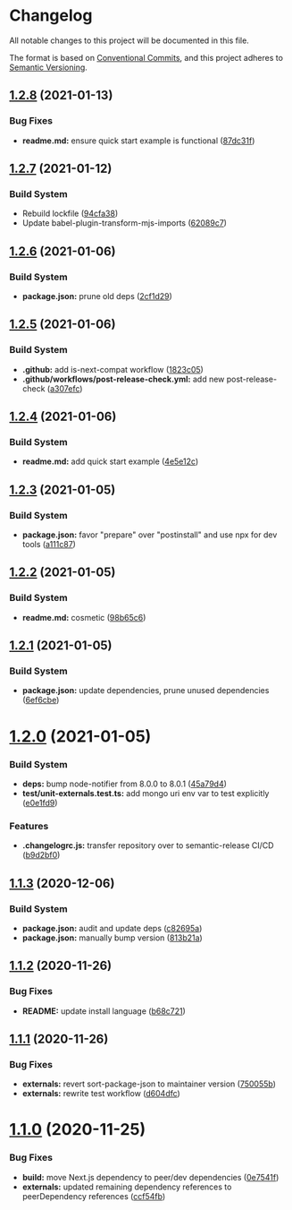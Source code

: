 # Changelog

All notable changes to this project will be documented in this file.

The format is based on [Conventional Commits][32], and this project adheres to
[Semantic Versioning][33].

## [1.2.8][34] (2021-01-13)

### Bug Fixes

- **readme.md:** ensure quick start example is functional ([87dc31f][35])

## [1.2.7][1] (2021-01-12)

### Build System

- Rebuild lockfile ([94cfa38][2])
- Update babel-plugin-transform-mjs-imports ([62089c7][3])

## [1.2.6][4] (2021-01-06)

### Build System

- **package.json:** prune old deps ([2cf1d29][5])

## [1.2.5][6] (2021-01-06)

### Build System

- **.github:** add is-next-compat workflow ([1823c05][7])
- **.github/workflows/post-release-check.yml:** add new post-release-check
  ([a307efc][8])

## [1.2.4][9] (2021-01-06)

### Build System

- **readme.md:** add quick start example ([4e5e12c][10])

## [1.2.3][11] (2021-01-05)

### Build System

- **package.json:** favor "prepare" over "postinstall" and use npx for dev tools
  ([a111c87][12])

## [1.2.2][13] (2021-01-05)

### Build System

- **readme.md:** cosmetic ([98b65c6][14])

## [1.2.1][15] (2021-01-05)

### Build System

- **package.json:** update dependencies, prune unused dependencies
  ([6ef6cbe][16])

# [1.2.0][17] (2021-01-05)

### Build System

- **deps:** bump node-notifier from 8.0.0 to 8.0.1 ([45a79d4][18])
- **test/unit-externals.test.ts:** add mongo uri env var to test explicitly
  ([e0e1fd9][19])

### Features

- **.changelogrc.js:** transfer repository over to semantic-release CI/CD
  ([b9d2bf0][20])

## [1.1.3][21] (2020-12-06)

### Build System

- **package.json:** audit and update deps ([c82695a][22])
- **package.json:** manually bump version ([813b21a][23])

## [1.1.2][24] (2020-11-26)

### Bug Fixes

- **README:** update install language ([b68c721][25])

## [1.1.1][26] (2020-11-26)

### Bug Fixes

- **externals:** revert sort-package-json to maintainer version ([750055b][27])
- **externals:** rewrite test workflow ([d604dfc][28])

# [1.1.0][29] (2020-11-25)

### Bug Fixes

- **build:** move Next.js dependency to peer/dev dependencies ([0e7541f][30])
- **externals:** updated remaining dependency references to peerDependency
  references ([ccf54fb][31])

[1]:
  https://github.com/Xunnamius/next-test-api-route-handler/compare/v1.2.6...v1.2.7
[2]:
  https://github.com/Xunnamius/next-test-api-route-handler/commit/94cfa3806bfa0250e9b2dd5b3abfb2ff65c77c6a
[3]:
  https://github.com/Xunnamius/next-test-api-route-handler/commit/62089c79f6c9b585d2bb8ca0a8b87bd355b8695f
[4]:
  https://github.com/Xunnamius/next-test-api-route-handler/compare/v1.2.5...v1.2.6
[5]:
  https://github.com/Xunnamius/next-test-api-route-handler/commit/2cf1d29159fb746dc4a7c09a8193e46c6bec3823
[6]:
  https://github.com/Xunnamius/next-test-api-route-handler/compare/v1.2.4...v1.2.5
[7]:
  https://github.com/Xunnamius/next-test-api-route-handler/commit/1823c055f034e528337c68d710164097e423f6e2
[8]:
  https://github.com/Xunnamius/next-test-api-route-handler/commit/a307efcf2cdf60679d68fab385bdc8951a476ace
[9]:
  https://github.com/Xunnamius/next-test-api-route-handler/compare/v1.2.3...v1.2.4
[10]:
  https://github.com/Xunnamius/next-test-api-route-handler/commit/4e5e12c0df4fc80abb696d32718440ff294902e7
[11]:
  https://github.com/Xunnamius/next-test-api-route-handler/compare/v1.2.2...v1.2.3
[12]:
  https://github.com/Xunnamius/next-test-api-route-handler/commit/a111c87ccd863ce4dac85a5bd0281d87affe3b63
[13]:
  https://github.com/Xunnamius/next-test-api-route-handler/compare/v1.2.1...v1.2.2
[14]:
  https://github.com/Xunnamius/next-test-api-route-handler/commit/98b65c6da330040e4bcbc22fe28db87c3965fd0e
[15]:
  https://github.com/Xunnamius/next-test-api-route-handler/compare/v1.2.0...v1.2.1
[16]:
  https://github.com/Xunnamius/next-test-api-route-handler/commit/6ef6cbeb143648eb1fed5eff39071a06e7354275
[17]:
  https://github.com/Xunnamius/next-test-api-route-handler/compare/v1.1.3...v1.2.0
[18]:
  https://github.com/Xunnamius/next-test-api-route-handler/commit/45a79d41835b5146912511f8b583c9128d154cf9
[19]:
  https://github.com/Xunnamius/next-test-api-route-handler/commit/e0e1fd951fbe63c04c264ad11ab1fa7a39e1679a
[20]:
  https://github.com/Xunnamius/next-test-api-route-handler/commit/b9d2bf010fba4b163e1eea0801271292a0e74308
[21]:
  https://github.com/Xunnamius/next-test-api-route-handler/compare/v1.1.2...v1.1.3
[22]:
  https://github.com/Xunnamius/next-test-api-route-handler/commit/c82695a8816b6cd5f0e11d09cc2f948a30a416e9
[23]:
  https://github.com/Xunnamius/next-test-api-route-handler/commit/813b21ad1e2c78594903b3a8f504f4460d8e506e
[24]:
  https://github.com/Xunnamius/next-test-api-route-handler/compare/v1.1.1...v1.1.2
[25]:
  https://github.com/Xunnamius/next-test-api-route-handler/commit/b68c721e5100baa883c7096e5cc4e81c1c60ed00
[26]:
  https://github.com/Xunnamius/next-test-api-route-handler/compare/v1.1.0...v1.1.1
[27]:
  https://github.com/Xunnamius/next-test-api-route-handler/commit/750055b92699fc7f1c06349ccdb0ddc0179f891a
[28]:
  https://github.com/Xunnamius/next-test-api-route-handler/commit/d604dfc39d2e77cbe1234b8349a2ecef81a9e54a
[29]:
  https://github.com/Xunnamius/next-test-api-route-handler/compare/v1.0.10...v1.1.0
[30]:
  https://github.com/Xunnamius/next-test-api-route-handler/commit/0e7541fbecd2e3bacc124f624bfca2b56ceeb89f
[31]:
  https://github.com/Xunnamius/next-test-api-route-handler/commit/ccf54fb480e35961647900d345149d3cd1cf60d8
[32]: https://conventionalcommits.org
[33]: https://semver.org
[34]:
  https://github.com/Xunnamius/next-test-api-route-handler/compare/v1.2.7...v1.2.8
[35]:
  https://github.com/Xunnamius/next-test-api-route-handler/commit/87dc31f264682d8048ee8d4cba4dbf866666bf07
